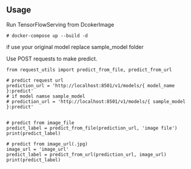 
## Usage

Run TensorFlowServing from DcokerImage
```
# docker-compose up --build -d
```
if use your original model replace sample_model folder

Use POST requests to make predict.
```
from request_utils import predict_from_file, predict_from_url

# predict request url
prediction_url = 'http://localhost:8501/v1/models/{ model_name }:predict'
# if model namse sample_model
# prediction_url = 'http://localhost:8501/v1/models/{ sample_model }:predict'


# predict from image_file
predict_label = predict_from_file(prediction_url, 'image file')
print(predict_label)

# predict from image_url(.jpg)
image_url = 'image_url'
predict_label = predict_from_url(prediction_url, image_url)
print(predict_label)
```

